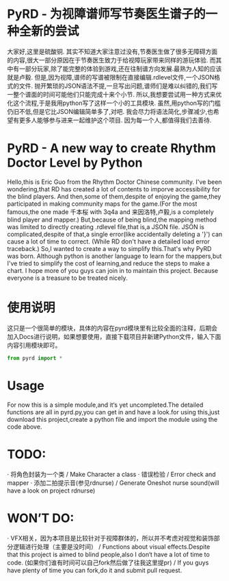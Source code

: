 # PyRD - 为视障谱师写节奏医生谱子的一种全新的尝试
大家好,这里是硫酸铜.
其实不知道大家注意过没有,节奏医生做了很多无障碍方面的内容,很大一部分原因在于节奏医生致力于给视障玩家带来同样的游玩体验.
而其中有一部分玩家,除了能完整的体验到游戏,还在往制谱方向发展.最熟为人知的应该就是卢毅.
但是,因为视障,谱师的写谱被限制在直接编辑.rdlevel文件,一个JSON格式的文件.
抛开繁琐的JSON语法不提,一旦写出问题,谱师们是难以纠错的,我们写一整个谱面的时间可能他们只能完成十来个小节.
所以,我想要尝试用一种方式来优化这个流程,于是我用python写了这样一个小的工具模块.
虽然,用python写的门槛仍旧不低,但是它比JSON编辑简单多了,对吧.
我会尽力将语法简化,步骤减少,也希望有更多人能够参与进来一起维护这个项目.
因为每一个人,都值得我们去善待.
# PyRD - A new way to create Rhythm Doctor Level by Python
Hello,this is Eric Guo from the Rhythm Doctor Chinese community.
I've been wondering,that RD has created a lot of contents to imporve accessibility for the blind players.
And then,some of them,despite of enjoying the game,they participated in making community maps for the game.(For the most famous,the one made 千本桜 with 3q4a and 来因洛特,卢毅,is a completely blind player and mapper.)
But,because of being blind,the mapping method was limited to directly creating .rdlevel file,that is,a JSON file.
JSON is complicated,despite of that,a single error(like accidentally deleting a '}') can cause a lot of time to correct. (While RD don't have a detailed load error traceback.)
So,I wanted to create a way to simplify this.That's why PyRD was born.
Although python is another language to learn for the mappers,but I've tried to simplify the cost of learning,and reduce the steps to make a chart.
I hope more of you guys can join in to maintain this project.
Because everyone is a treasure to be treated nicely.

# 使用说明
这只是一个很简单的模块，具体的内容在pyrd模块里有比较全面的注释，后期会加入Docs进行说明，如果想要使用，直接下载项目并新建Python文件，输入下面内容引用模块即可。
```python
from pyrd import *
```
# Usage
For now this is a simple module,and it‘s yet uncompleted.The detailed functions are all in pyrd.py,you can get in and have a look.for using this,just download this project,create a python file and import the module using the code above.

# TODO:
· 将角色封装为一个类 / Make Character a class
· 错误检验 / Error check and mapper
· 添加二拍提示音(参见rdnurse) / Generate Oneshot nurse sound(will have a look on project rdnurse)
# WON’T DO:
· VFX相关，因为本项目是比较针对于视障群体的，所以并不考虑对视觉和装饰部分逻辑进行处理（主要是没时间） / Functions about visual effects.Despite that this project is aimed to blind people,also I don‘t have a lot of time to code.
(如果你们谁有时间可以自己fork然后做了往我这里提pr) / If you guys have plenty of time you can fork,do it and submit pull request.